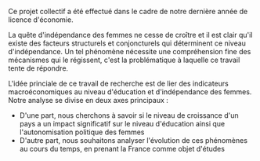 Ce projet collectif a été effectué dans le cadre de notre dernière année de licence d'économie.

La quête d'indépendance des femmes ne cesse de croître et il est clair qu'il existe des facteurs structurels et conjoncturels qui déterminent ce niveau d'indépendance.
Un tel phénomène nécessite une compréhension fine des mécanismes qui le régissent, c'est la problématique à laquelle ce travail tente de répondre.

L'idée princiale de ce travail de recherche est de lier des indicateurs macroéconomiques au niveau d'éducation et d'indépendance des femmes.
Notre analyse se divise en deux axes principaux :
- D'une part, nous cherchons à savoir si le niveau de croissance d'un pays a un impact significatif sur le niveau d'éducation ainsi que l'autonomisation politique des femmes
- D'autre part, nous souhaitons analyser l'évolution de ces phénomènes au cours du temps, en prenant la France comme objet d'études
